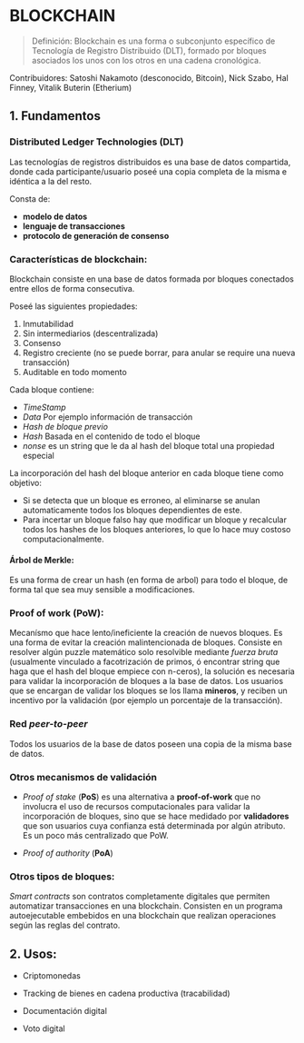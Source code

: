 # BLOCKCHAIN

> Definición: Blockchain es una forma o subconjunto específico de Tecnología de Registro Distribuido (DLT), formado por bloques asociados los unos con los otros en una cadena cronológica.

Contribuidores:  Satoshi Nakamoto (desconocido, Bitcoin), Nick Szabo, Hal Finney, Vitalik Buterin (Etherium)

## 1. Fundamentos

### Distributed Ledger Technologies (DLT)
Las tecnologías de registros distribuidos es una base de datos compartida, donde cada participante/usuario poseé una copia completa de la misma e idéntica a la del resto.

Consta de:
- **modelo de datos**
- **lenguaje de transacciones**
- **protocolo de generación de consenso**


### Características de blockchain:

Blockchain consiste en una base de datos formada por bloques conectados entre ellos de forma consecutiva.

Poseé las siguientes propiedades:
1. Inmutabilidad
2. Sin intermediarios (descentralizada)
3. Consenso
4. Registro creciente (no se puede borrar, para anular se require una nueva transacción)
5. Auditable en todo momento


Cada bloque contiene:
+  *TimeStamp*
+  *Data* Por ejemplo información de transacción
+  *Hash de bloque previo*
+  *Hash* Basada en el contenido de todo el bloque
+  *nonse* es un string que le da al hash del bloque total una propiedad especial


La incorporación del hash del bloque anterior en cada bloque tiene como objetivo:
- Si se detecta que un bloque es erroneo, al eliminarse se anulan automaticamente todos los bloques dependientes de este.
- Para incertar un bloque falso hay que modificar un bloque y recalcular todos los hashes de los bloques anteriores, lo que lo hace muy costoso computacionalmente.

#### Árbol de Merkle:
Es una forma de crear un hash (en forma de arbol) para todo el bloque, de forma tal que sea muy sensible a modificaciones. 



### Proof of work (PoW): 
Mecanísmo que hace lento/ineficiente la creación de nuevos bloques. Es una forma de evitar la creación malintencionada de bloques.
Consiste en resolver algún puzzle matemático solo resolvible mediante *fuerza bruta* (usualmente vinculado a facotrización de primos, ó encontrar string que haga que el hash del bloque empiece con n-ceros), la solución es necesaria para validar la incorporación de bloques a la base de datos.
Los usuarios que se encargan de validar los bloques se los llama **mineros**, y reciben un incentivo por la validación (por ejemplo un porcentaje de la transacción).


### Red *peer-to-peer*
Todos los usuarios de la base de datos poseen una copia de la misma base de datos.



### Otros mecanismos de validación
+ *Proof of stake* (**PoS**) es una alternativa a **proof-of-work** que no involucra el uso de recursos computacionales para validar la incorporación de bloques, sino que se hace medidado por **validadores** que son usuarios cuya confianza está determinada por algún atributo. Es un poco más centralizado que PoW.

+ *Proof of authority* (**PoA**)


### Otros tipos de bloques:
*Smart contracts*  son contratos completamente digitales que permiten automatizar transacciones en una blockchain. Consisten en un programa autoejecutable embebidos en una blockchain que realizan operaciones según las reglas del contrato.



## 2. Usos:

+ Criptomonedas

+ Tracking de bienes en cadena productiva (tracabilidad)

+ Documentación digital

+ Voto digital



